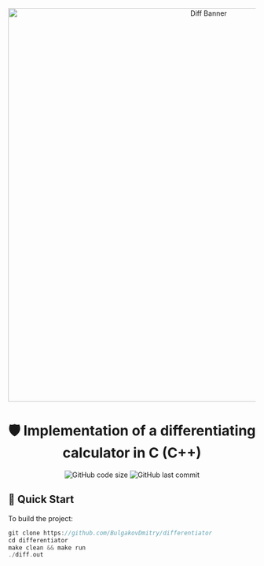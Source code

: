 <div align="center">
  <img src="docs/diffkPicREADME.png" alt="Diff Banner" width="800">
  
  # 🛡️ Implementation of a differentiating calculator in C (C++)
  ![GitHub code size](https://img.shields.io/github/languages/code-size/BulgakovDmitry/differentiator)
  ![GitHub last commit](https://img.shields.io/github/last-commit/BulgakovDmitry/differentiator)
  
</div>

## 🚀 Quick Start
To build the project:
```cpp
git clone https://github.com/BulgakovDmitry/differentiator
cd differentiator
make clean && make run
./diff.out
```
